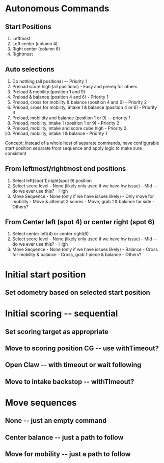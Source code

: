 # Autonomous Commands

## Start Positions
  1. Leftmost
  2. Left center (column 4)
  3. Right center (column 6)
  4. Rightmost

## Auto selections
  1. Do nothing (all positions) -- Priority 1
  2. Preload score high (all positions) - Easy and prereq for others
  3. Preload & mobility (position 1 and 9) 
  4. Preload & balance (position 4 and 6) - Priority 1<or>
  5. Preload, cross for mobility & balance (position 4 and 6) - Priority 2<or>
  6. Preload, cross for mobility, intake 1 & balance (position 4 or 6) - Priority 3
  7. Preload, mobiltity and balance (position 1 or 9) -- priority 1 <or> 
  8. Preload, mobility, intake 1 (position 1 or 9) - Priority 2<or>
  8. Preload, mobility, intake and score cube high - Priority 2<or>
  9. Preload, mobility, intake 1 & balance - Priority 1


Concept:  Instead of a whole host of separate commands, have configurable start position separate from sequence and apply logic to make sure consistent

## From leftmost/rightmost end positions
  1. Select left(spot 1)/right(spot 9) position
  2. Select score level
    - None (likely only used if we have hw issue)
    - Mid -- do we ever use this?
    - High
  3. Move Sequence
    - None (only if we have issues likely)
    - Only move for mobility
    - Move & attempt 2 scores
    - Move, grab 1 & balance far side
    - Others?

## From Center left (spot 4) or center right (spot 6)
  1. Select center left(4) or center right(6)
  2. Select score level
    - None (likely only used if we have hw issue)
    - Mid -- do we ever use this?
    - High
  3. Move Sequence
    - None (only if we have issues likely)
    - Balance
    - Cross for mobility & balance
    - Cross, grab 1 piece & balance
    - Others?


# Initial start position
  ## Set odometry based on selected start position

# Initial scoring -- sequential
  ## Set scoring target as appropriate
  ## Move to scoring position CG -- use withTimeout?
  ## Open Claw -- with timeout or wait following
  ## Move to intake backstop -- withTImeout?
  
# Move sequences
  ## None -- just an empty command 

  ## Center balance -- just a path to follow
  ## Move for mobility -- just a path to follow


